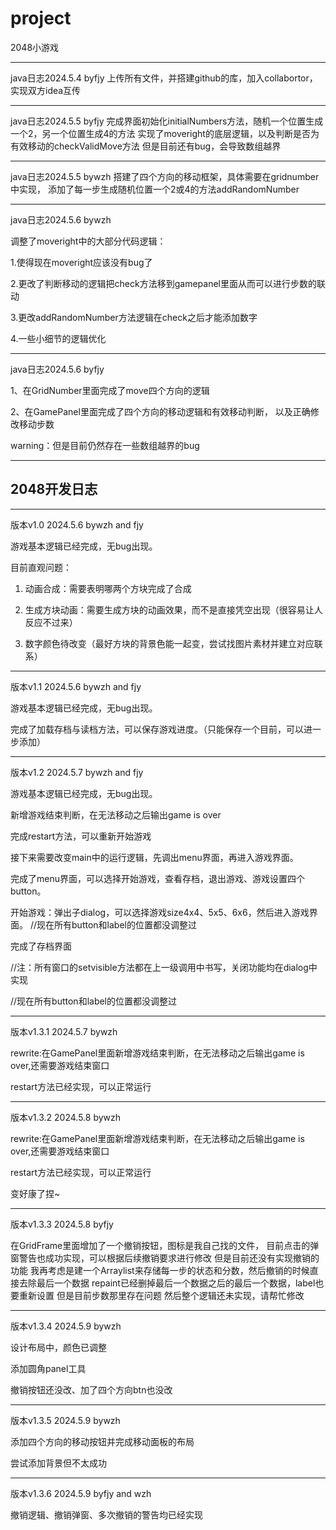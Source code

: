 # project
2048小游戏
******
java日志2024.5.4 byfjy
上传所有文件，并搭建github的库，加入collabortor，实现双方idea互传
******
java日志2024.5.5 byfjy
完成界面初始化initialNumbers方法，随机一个位置生成一个2，另一个位置生成4的方法
实现了moveright的底层逻辑，以及判断是否为有效移动的checkValidMove方法
但是目前还有bug，会导致数组越界
******
java日志2024.5.5 bywzh
搭建了四个方向的移动框架，具体需要在gridnumber中实现，
添加了每一步生成随机位置一个2或4的方法addRandomNumber
******
java日志2024.5.6 bywzh

调整了moveright中的大部分代码逻辑：

1.使得现在moveright应该没有bug了

2.更改了判断移动的逻辑把check方法移到gamepanel里面从而可以进行步数的联动

3.更改addRandomNumber方法逻辑在check之后才能添加数字

4.一些小细节的逻辑优化
******
java日志2024.5.6 byfjy

1、在GridNumber里面完成了move四个方向的逻辑

2、在GamePanel里面完成了四个方向的移动逻辑和有效移动判断， 以及正确修改移动步数

warning：但是目前仍然存在一些数组越界的bug
******
## 2048开发日志
******
版本v1.0 2024.5.6 bywzh and fjy

游戏基本逻辑已经完成，无bug出现。

目前直观问题：

1. 动画合成：需要表明哪两个方块完成了合成

2. 生成方块动画：需要生成方块的动画效果，而不是直接凭空出现（很容易让人反应不过来）

3. 数字颜色待改变（最好方块的背景色能一起变，尝试找图片素材并建立对应联系）
******
版本v1.1 2024.5.6 bywzh and fjy

游戏基本逻辑已经完成，无bug出现。

完成了加载存档与读档方法，可以保存游戏进度。（只能保存一个目前，可以进一步添加）

******
版本v1.2 2024.5.7 bywzh and fjy

游戏基本逻辑已经完成，无bug出现。

新增游戏结束判断，在无法移动之后输出game is over

完成restart方法，可以重新开始游戏

接下来需要改变main中的运行逻辑，先调出menu界面，再进入游戏界面。

完成了menu界面，可以选择开始游戏，查看存档，退出游戏、游戏设置四个button。

开始游戏：弹出子dialog，可以选择游戏size4x4、5x5、6x6，然后进入游戏界面。
//现在所有button和label的位置都没调整过

完成了存档界面

//注：所有窗口的setvisible方法都在上一级调用中书写，关闭功能均在dialog中实现

//现在所有button和label的位置都没调整过
******
版本v1.3.1 2024.5.7 bywzh

rewrite:在GamePanel里面新增游戏结束判断，在无法移动之后输出game is over,还需要游戏结束窗口

restart方法已经实现，可以正常运行
******
版本v1.3.2 2024.5.8 bywzh

rewrite:在GamePanel里面新增游戏结束判断，在无法移动之后输出game is over,还需要游戏结束窗口

restart方法已经实现，可以正常运行

变好康了捏~

******
版本v1.3.3 2024.5.8 byfjy

在GridFrame里面增加了一个撤销按钮，图标是我自己找的文件，
目前点击的弹窗警告也成功实现，可以根据后续撤销要求进行修改
但是目前还没有实现撤销的功能
我再考虑是建一个Arraylist来存储每一步的状态和分数，然后撤销的时候直接去除最后一个数据
repaint已经删掉最后一个数据之后的最后一个数据，label也要重新设置
但是目前步数那里存在问题
然后整个逻辑还未实现，请帮忙修改

******
版本v1.3.4 2024.5.9 bywzh

设计布局中，颜色已调整

添加圆角panel工具

撤销按钮还没改、加了四个方向btn也没改

******
版本v1.3.5 2024.5.9 bywzh

添加四个方向的移动按钮并完成移动面板的布局

尝试添加背景但不太成功

******
版本v1.3.6 2024.5.9 byfjy and wzh

撤销逻辑、撤销弹窗、多次撤销的警告均已经实现









